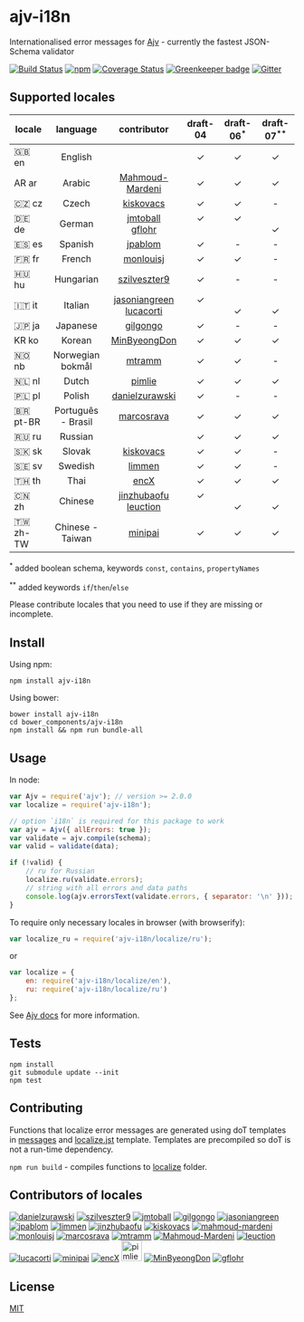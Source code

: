 # ajv-i18n

Internationalised error messages for [Ajv](https://github.com/epoberezkin/ajv) - currently the fastest JSON-Schema validator

[![Build Status](https://travis-ci.org/epoberezkin/ajv-i18n.svg?branch=master)](https://travis-ci.org/epoberezkin/ajv-i18n)
[![npm](https://img.shields.io/npm/v/ajv-i18n.svg)](https://www.npmjs.com/package/ajv-i18n)
[![Coverage Status](https://coveralls.io/repos/github/epoberezkin/ajv-i18n/badge.svg?branch=master)](https://coveralls.io/github/epoberezkin/ajv-i18n?branch=master)
[![Greenkeeper badge](https://badges.greenkeeper.io/epoberezkin/ajv-i18n.svg)](https://greenkeeper.io/)
[![Gitter](https://img.shields.io/gitter/room/ajv-validator/ajv.svg)](https://gitter.im/ajv-validator/ajv)


## Supported locales

|locale|language |contributor|draft-04|draft-06<sup>\*</sup>|draft-07<sup>\*\*</sup>|
|------|:-------:|:---------:|:------:|:------:|:------:|
|🇬🇧 en|English  | |✓|✓|✓|
|AR ar|Arabic   |[Mahmoud-Mardeni](https://github.com/Mahmoud-Mardeni)|✓|✓|✓|
|🇨🇿 cz|Czech    |[kiskovacs](https://github.com/kiskovacs)|✓|✓|-|
|🇩🇪 de|German   |[jmtoball](https://github.com/jmtoball)<br>[gflohr](https://github.com/gflohr)|✓<br>&nbsp;|✓<br>&nbsp;|<br>✓|
|🇪🇸 es|Spanish  |[jpablom](https://github.com/jpablom)|✓|-|-|
|🇫🇷 fr|French   |[monlouisj](https://github.com/monlouisj)|✓|✓|-|
|🇭🇺 hu|Hungarian|[szilveszter9](https://github.com/szilveszter9)|✓|-|-|
|🇮🇹 it|Italian  |[jasoniangreen](https://github.com/jasoniangreen)<br>[lucacorti](https://github.com/lucacorti)|✓<br>&nbsp;|<br>✓|<br>✓|
|🇯🇵 ja|Japanese |[gilgongo](https://github.com/gilgongo)|✓|-|-|
|KR ko|Korean |[MinByeongDon](https://github.com/MinByeongDon)|✓|✓|✓|
|🇳🇴 nb|Norwegian bokmål|[mtramm](https://github.com/mtramm)|✓|✓|-|
|🇳🇱 nl|Dutch    |[pimlie](https://github.com/pimlie)|✓|✓|✓|
|🇵🇱 pl|Polish   |[danielzurawski](https://github.com/danielzurawski)|✓|-|-|
|🇧🇷 pt-BR|Português - Brasil|[marcosrava](https://github.com/marcosrava)|✓|✓|✓|
|🇷🇺 ru|Russian  | |✓|✓|✓|
|🇸🇰 sk|Slovak   |[kiskovacs](https://github.com/kiskovacs)|✓|✓|-|
|🇸🇪 sv|Swedish  |[limmen](https://github.com/Limmen)|✓|✓|-|
|🇹🇭 th|Thai     |[encX](https://github.com/encX)|✓|✓|✓|
|🇨🇳 zh|Chinese  |[jinzhubaofu](https://github.com/jinzhubaofu)<br>[leuction](https://github.com/leuction)|✓<br>&nbsp;|<br>✓|<br>✓|
|🇹🇼 zh-TW|Chinese - Taiwan|[minipai](https://github.com/minipai)|✓|✓|✓|


<sup>\*</sup> added boolean schema, keywords `const`, `contains`, `propertyNames`

<sup>\*\*</sup> added keywords `if`/`then`/`else`

Please contribute locales that you need to use if they are missing or incomplete.


## Install

Using npm:

```
npm install ajv-i18n
```

Using bower:

```
bower install ajv-i18n
cd bower_components/ajv-i18n
npm install && npm run bundle-all
```

## Usage

In node:

```javascript
var Ajv = require('ajv'); // version >= 2.0.0
var localize = require('ajv-i18n');

// option `i18n` is required for this package to work
var ajv = Ajv({ allErrors: true });
var validate = ajv.compile(schema);
var valid = validate(data);

if (!valid) {
    // ru for Russian
    localize.ru(validate.errors);
    // string with all errors and data paths
    console.log(ajv.errorsText(validate.errors, { separator: '\n' }));
}
```

To require only necessary locales in browser (with browserify):

```javascript
var localize_ru = require('ajv-i18n/localize/ru');
```

or

```javascript
var localize = {
    en: require('ajv-i18n/localize/en'),
    ru: require('ajv-i18n/localize/ru')
};
```

See [Ajv docs](https://github.com/epoberezkin/ajv) for more information.


## Tests

```
npm install
git submodule update --init
npm test
```


## Contributing

Functions that localize error messages are generated using doT templates in [messages](https://github.com/epoberezkin/ajv-i18n/tree/master/messages/index.js) and [localize.jst](https://github.com/epoberezkin/ajv-i18n/tree/master/localize/localize.jst) template. Templates are precompiled so doT is not a run-time dependency.

`npm run build` - compiles functions to [localize](https://github.com/epoberezkin/ajv/tree/master/localize) folder.


## Contributors of locales

[![danielzurawski](https://avatars3.githubusercontent.com/u/1625711?v=3&s=36)](https://github.com/danielzurawski "danielzurawski")
[![szilveszter9](https://avatars0.githubusercontent.com/u/7540866?v=3&s=36)](https://github.com/szilveszter9 "szilveszter9")
[![jmtoball](https://avatars0.githubusercontent.com/u/219950?v=3&s=36)](https://github.com/jmtoball "jmtoball")
[![gilgongo](https://avatars2.githubusercontent.com/u/4561747?v=3&s=36)](https://github.com/gilgongo "gilgongo")
[![jasoniangreen](https://avatars3.githubusercontent.com/u/3481367?v=3&s=36)](https://github.com/jasoniangreen "jasoniangreen")
[![jpablom](https://avatars0.githubusercontent.com/u/3935083?v=3&s=36)](https://github.com/jpablom "jpablom")
[![limmen](https://avatars2.githubusercontent.com/u/8254791?v=3&s=36)](https://github.com/Limmen "Limmen")
[![jinzhubaofu](https://avatars2.githubusercontent.com/u/811195?v=3&s=36)](https://github.com/jinzhubaofu "jinzhubaofu")
[![kiskovacs](https://avatars1.githubusercontent.com/u/2733311?v=3&s=36)](https://github.com/kiskovacs "kiskovacs")
[![mahmoud-mardeni](https://avatars2.githubusercontent.com/u/19661270?s=36&v=3)](https://github.com/Mahmoud-Mardeni "mahmoud-mardeni")
[![monlouisj](https://avatars0.githubusercontent.com/u/5998380?v=3&s=36)](https://github.com/monlouisj "monlouisj")
[![marcosrava](https://avatars2.githubusercontent.com/u/243790?v=3&s=36)](https://github.com/marcosrava "marcosrava")
[![mtramm](https://avatars3.githubusercontent.com/u/3519541?v=3&s=36)](https://github.com/mtramm "mtramm")
[![Mahmoud-Mardeni](https://avatars3.githubusercontent.com/u/19661270?v=3&s=36)](https://github.com/Mahmoud-Mardeni "Mahmoud-Mardeni")
[![leuction](https://avatars3.githubusercontent.com/u/8056270?v=3&s=36)](https://github.com/leuction "leuction")
[![lucacorti](https://avatars2.githubusercontent.com/u/1076999?v=3&s=36)](https://github.com/lucacorti "lucacorti")
[![minipai](https://avatars2.githubusercontent.com/u/239570?s=36&v=4)](https://github.com/minipai "minipai")
[![encX](https://avatars3.githubusercontent.com/u/5965883?v=3&s=36)](https://github.com/encX "encX")
[<img src="https://avatars3.githubusercontent.com/u/1067403?s=36&v=4" alt="pimlie" width="36px"/>](https://github.com/pimlie "pimlie")
[![MinByeongDon](https://avatars2.githubusercontent.com/u/6141807?s=36&v=4)](https://github.com/MinByeongDon "MinByeongDon")
[![gflohr](https://avatars0.githubusercontent.com/u/7126580?s=36&v=4)](https://github.com/gflohr "gflohr")


## License

[MIT](https://github.com/epoberezkin/ajv-i18n/blob/master/LICENSE)
